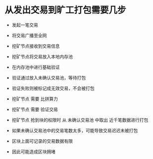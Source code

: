 # 从发出交易到旷工打包需要几步

* 发起一笔交易
* 将交易广播至全网
* 挖矿节点接收到交易信息
* 挖矿节点将交易放入本地内存池
* 在内存池中进行基础验证
* 验证通过放入未确认交易池，等待打包
* 验证失败则被标记成无效交易，不会被打包

* 挖矿节点 需要 比拼算力
* 挖矿节点 需要 验证交易
* 挖矿节点 抢到块的权限时 从 未确认交易池 中取出 近千笔数据进行打包
* 如果未确认交易池中的交易笔数太多，可能导致交易迟迟未被打包
* 区块上面可记录的交易数据有限
* 因此可能造成区块拥堵
